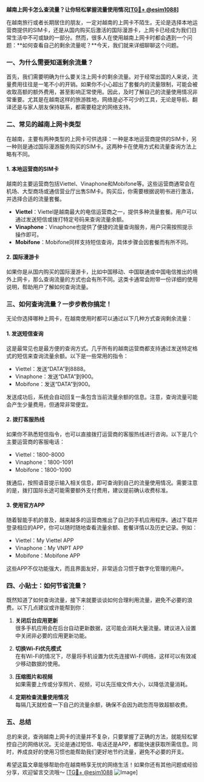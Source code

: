 **越南上网卡怎么查流量？让你轻松掌握流量使用情况[[TG💪+ @esim1088](https://t.me/s/esim1088)]**

在越南旅行或者长期居住的朋友，一定对越南的上网卡不陌生。无论是选择本地运营商提供的SIM卡，还是从国内购买后激活的国际漫游卡，上网卡已经成为我们日常生活中不可或缺的一部分。然而，很多人在使用越南上网卡时都会遇到一个问题：**如何查看自己的剩余流量呢？**今天，我们就来详细聊聊这个问题。

### 一、为什么需要知道剩余流量？

首先，我们需要明确为什么要关注上网卡的剩余流量。对于经常出国的人来说，流量费用往往是一笔不小的开销。如果你不小心超出了套餐内的流量限制，可能会被收取高额的额外费用，甚至影响正常使用。因此，及时了解自己的流量使用情况非常重要。尤其是在越南这样的旅游胜地，网络是必不可少的工具，无论是导航、翻译还是与家人朋友保持联系，都需要稳定的网络支持。

### 二、常见的越南上网卡类型

在越南，主要有两种类型的上网卡可供选择：一种是本地运营商提供的SIM卡，另一种则是通过国际漫游服务购买的SIM卡。这两种卡在使用方式和流量查询方法上略有不同。

#### 1. 本地运营商的SIM卡

越南的主要运营商包括Viettel、Vinaphone和Mobifone等。这些运营商通常会在机场、大型商场或通信营业厅出售SIM卡。购买后，你需要根据说明书进行激活，并选择合适的流量套餐。

- **Viettel**：Viettel是越南最大的电信运营商之一，提供多种流量套餐。用户可以通过发送短信或拨打特定号码来查询流量余额。
- **Vinaphone**：Vinaphone也提供了便捷的流量查询服务，用户只需按照提示操作即可。
- **Mobifone**：Mobifone同样支持短信查询，具体步骤会因套餐而有所不同。

#### 2. 国际漫游卡

如果你是从国内购买的国际漫游卡，比如中国移动、中国联通或中国电信推出的境外上网卡，那么查询流量的方式也会有所不同。这类卡通常会附带一份详细的使用说明，帮助用户了解如何查询流量。

### 三、如何查询流量？一步步教你搞定！

无论你选择哪种上网卡，在越南使用时都可以通过以下几种方式查询剩余流量：

#### 1. 发送短信查询

这是最常见也是最方便的查询方式。几乎所有的越南运营商都支持通过发送特定格式的短信来查询流量余额。以下是一些常用的指令：

- Viettel：发送“DATA”到8888。
- Vinaphone：发送“DATA”到900。
- Mobifone：发送“DATA”到900。

发送成功后，系统会自动回复一条包含当前流量余额的信息。注意，查询流量可能会产生少量费用，但通常非常便宜。

#### 2. 拨打客服热线

如果你不熟悉短信指令，也可以直接拨打运营商的客服热线进行咨询。以下是几个主要运营商的客服电话：

- Viettel：1800-8000
- Vinaphone：1800-1091
- Mobifone：1800-1090

拨通后，按照语音提示输入相关信息，即可查询到自己的流量使用情况。需要注意的是，拨打国际长途可能需要额外支付费用，建议提前确认收费标准。

#### 3. 使用官方APP

随着智能手机的普及，越来越多的运营商推出了自己的手机应用程序。通过下载并登录相应的APP，你可以随时随地查看流量余额、套餐详情以及历史记录。例如：

- Viettel：My Viettel APP
- Vinaphone：My VNPT APP
- Mobifone：Mobifone APP

这些APP不仅功能强大，而且界面友好，非常适合习惯于数字化管理的用户。

### 四、小贴士：如何节省流量？

既然知道了如何查询流量，接下来就要谈谈如何合理利用流量，避免不必要的浪费。以下几点建议或许能帮到你：

1. **关闭后台应用更新**  
   很多手机应用会在后台自动更新数据，这可能会消耗大量流量。建议进入设置中关闭非必要的应用更新功能。

2. **切换Wi-Fi优先模式**  
   在有Wi-Fi的情况下，尽量将手机设置为优先连接Wi-Fi网络，这样可以有效减少移动数据的使用。

3. **压缩图片和视频**  
   如果需要上传或分享照片、视频，可以先压缩文件大小，以降低流量消耗。

4. **定期检查流量使用情况**  
   每隔几天就检查一下自己的流量余额，确保不会因为疏忽而导致超额收费。

### 五、总结

总的来说，查询越南上网卡的流量并不复杂，只要掌握了正确的方法，就能轻松掌控自己的网络状况。无论是通过短信、电话还是APP，都能快速获取所需信息。同时，养成良好的使用习惯也能帮助我们更好地节约流量，避免不必要的开支。

希望这篇文章能够帮助你在越南畅享无忧的网络生活！如果你还有其他问题或经验分享，欢迎留言交流哦～ [[TG💪+ @esim1088](https://t.me/s/esim1088) ![Image](https://i.postimg.cc/4NQfJmqS/Snipaste-2025-05-13-00-14-12.png)]